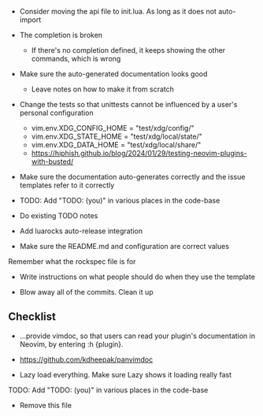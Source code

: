 - Consider moving the api file to init.lua. As long as it does not auto-import

- The completion is broken
    - If there's no completion defined, it keeps showing the other commands, which is wrong

- Make sure the auto-generated documentation looks good
   - Leave notes on how to make it from scratch

- Change the tests so that unittests cannot be influenced by a user's personal configuration
    - vim.env.XDG_CONFIG_HOME = "test/xdg/config/"
    - vim.env.XDG_STATE_HOME = "test/xdg/local/state/"
    - vim.env.XDG_DATA_HOME = "test/xdg/local/share/"
    - https://hiphish.github.io/blog/2024/01/29/testing-neovim-plugins-with-busted/
- Make sure the documentation auto-generates correctly and the issue templates refer to it correctly

- TODO: Add "TODO: (you)" in various places in the code-base
- Do existing TODO notes

- Add luarocks auto-release integration

- Make sure the README.md and configuration are correct values

Remember what the rockspec file is for

- Write instructions on what people should do when they use the template

- Blow away all of the commits. Clean it up


## Checklist

- ...provide vimdoc, so that users can read your plugin's documentation in Neovim, by entering :h {plugin}.
 - https://github.com/kdheepak/panvimdoc

- Lazy load everything. Make sure Lazy shows it loading really fast

TODO: Add "TODO: (you)" in various places in the code-base

- Remove this file
